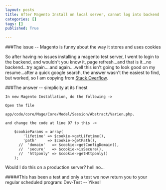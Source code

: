 ```yaml
---
layout: posts
title: After Magento Install on local server, cannot log into backend
categories: []
tags: []
published: True

---
```


###The issue -- Magento is funny about the way it stores and uses cookies

So after having no issues installing a magento test server, I went to login to the backend, and wouldn't you know it, page refresh...and that is it...no backend...try again....and again....well this isn't going to look good on my resume...after a quick google search, the answer wasn't the easiest to find, but worked, so I am copying from [Stack Overflow](http://stackoverflow.com/questions/2176195/cant-log-in-to-magento-admin). 

###The answer -- simplicity at its finest

```
In new Magento Installation, do the following ->

Open the file

app/code/core/Mage/Core/Model/Session/Abstract/Varien.php.

and change the code at line 97 to this ->

    $cookieParams = array(
        'lifetime' => $cookie->getLifetime(),
        'path'     => $cookie->getPath(),
      //  'domain'   => $cookie->getConfigDomain(),
      //  'secure'   => $cookie->isSecure(),
      //  'httponly' => $cookie->getHttponly()
    );

```

Would I do this on a production server? hell no...


#####This has been a test and only a test we now return you to your regular scheduled program: Dev-Test -- Yikes!

